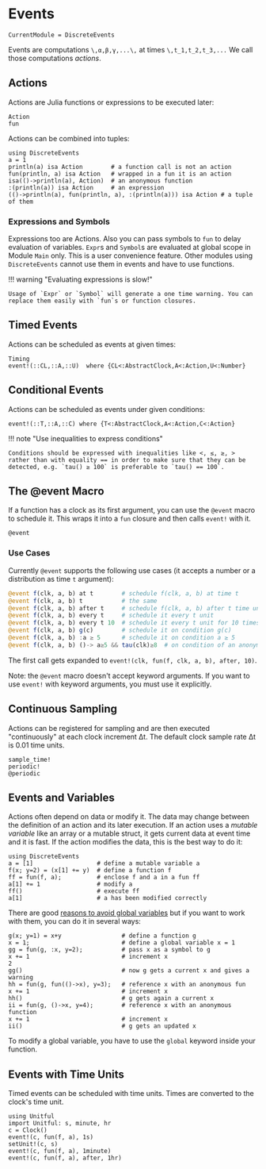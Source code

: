 # Events

```@meta
CurrentModule = DiscreteEvents
```

Events are computations ``\,α,β,γ,...\,`` at times ``\,t_1,t_2,t_3,...`` We call those computations *actions*.

## Actions

Actions are Julia functions or expressions to be executed later:

```@docs
Action
fun
```

Actions can be combined into tuples:

```@repl events
using DiscreteEvents
a = 1
println(a) isa Action        # a function call is not an action
fun(println, a) isa Action   # wrapped in a fun it is an action
isa(()->println(a), Action)  # an anonymous function
:(println(a)) isa Action     # an expression
(()->println(a), fun(println, a), :(println(a))) isa Action # a tuple of them
```

### Expressions and Symbols

Expressions too are Actions. Also you can pass symbols to `fun` to delay evaluation of variables. `Expr`s and `Symbol`s are evaluated at global scope in Module `Main` only. This is a user convenience feature. Other modules using `DiscreteEvents` cannot use them in events and have to use functions.

!!! warning "Evaluating expressions is slow!"

    Usage of `Expr` or `Symbol` will generate a one time warning. You can replace them easily with `fun`s or function closures. 

## Timed Events

Actions can be scheduled as events at given times:

```@docs
Timing
event!(::CL,::A,::U)  where {CL<:AbstractClock,A<:Action,U<:Number}
```

## Conditional Events

Actions can be scheduled as events under given conditions:

```@docs
event!(::T,::A,::C) where {T<:AbstractClock,A<:Action,C<:Action}
```

!!! note "Use inequalities to express conditions"

    Conditions should be expressed with inequalities like <, ≤, ≥, > rather than with equality == in order to make sure that they can be detected, e.g. `tau() ≥ 100` is preferable to `tau() == 100`.

## The @event Macro

If a function has a clock as its first argument, you can use the `@event` macro to schedule it. This wraps it into a `fun` closure and then calls `event!` with it.

```@docs
@event
```

### Use Cases

Currently `@event` supports the following use cases (it accepts a number or a distribution as time `t` argument):

```julia
@event f(clk, a, b) at t        # schedule f(clk, a, b) at time t
@event f(clk, a, b) t           # the same
@event f(clk, a, b) after t     # schedule f(clk, a, b) after t time units
@event f(clk, a, b) every t     # schedule it every t unit
@event f(clk, a, b) every t 10  # schedule it every t unit for 10 times
@event f(clk, a, b) g(c)        # schedule it on condition g(c)
@event f(clk, a, b) :a ≥ 5      # schedule it on condition a ≥ 5
@event f(clk, a, b) ()-> a≥5 && tau(clk)≥8  # on condition of an anonymous function
```

The first call gets expanded to `event!(clk, fun(f, clk, a, b), after, 10)`.

Note: the `@event` macro doesn't accept keyword arguments. If you want to use `event!` with keyword arguments, you must use it explicitly.

## Continuous Sampling

Actions can be registered for sampling and are then executed "continuously" at each clock increment Δt. The default clock sample rate Δt is 0.01 time units.

```@docs
sample_time!
periodic!
@periodic
```

## Events and Variables

Actions often depend on data or modify it. The data may change between the definition of an action and its later execution. If an action uses a *mutable variable* like an array or a mutable struct, it gets current data at event time and it is fast. If the action modifies the data, this is the best way to do it:

```@repl events
using DiscreteEvents
a = [1]                  # define a mutable variable a
f(x; y=2) = (x[1] += y)  # define a function f
ff = fun(f, a);          # enclose f and a in a fun ff
a[1] += 1                # modify a
ff()                     # execute ff
a[1]                     # a has been modified correctly
```

There are good [reasons to avoid global variables](https://docs.julialang.org/en/v1/manual/performance-tips/#Avoid-global-variables-1) but if you want to work with them, you can do it in several ways:

```@repl events
g(x; y=1) = x+y                 # define a function g
x = 1;                          # define a global variable x = 1
gg = fun(g, :x, y=2);           # pass x as a symbol to g
x += 1                          # increment x
2
gg()                            # now g gets a current x and gives a warning
hh = fun(g, fun(()->x), y=3);   # reference x with an anonymous fun
x += 1                          # increment x
hh()                            # g gets again a current x
ii = fun(g, ()->x, y=4);        # reference x with an anonymous function
x += 1                          # increment x
ii()                            # g gets an updated x
```

To modify a global variable, you have to use the `global` keyword inside your function.

## Events with Time Units

Timed events can be scheduled with time units. Times are converted to the clock's time unit.

```@repl events
using Unitful
import Unitful: s, minute, hr
c = Clock()
event!(c, fun(f, a), 1s)
setUnit!(c, s)
event!(c, fun(f, a), 1minute)
event!(c, fun(f, a), after, 1hr)
```
